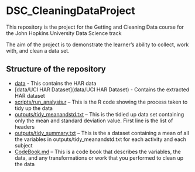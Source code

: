 # DSC_CleaningDataProject

This repository is the project for the Getting and Cleaning Data course for the John Hopkins University Data Science track   

The aim of the project is to demonstrate the learner’s ability to collect, work with, and clean a data set.   

## Structure of the repository   
- [data](data) -  This contains the HAR data   
- [data/UCI HAR Dataset](data/UCI HAR Dataset) -  Contains the extracted HAR dataset   
-	[scripts/run_analysis.r](scripts/run_analysis.r) – This is the R code showing the process taken to tidy up the data   
-	[outputs/tidy_meanandstd.txt](outputs/tidy_meanandstd.txt) – This is the tidied up data set containing only the mean and standard deviation value. First line is the list of headers   
-	[outputs/tidy_summary.txt](outputs/tidy_summary.txt) – This is the a dataset containing a mean of all the variables in outputs/tidy_meanandstd.txt for each activity and each subject    
-	[CodeBook.md](CodeBook.md) – This is a code book that describes the variables, the data, and any transformations or work that you performed to clean up the data   
